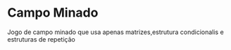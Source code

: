 # Campo Minado
Jogo de campo minado que usa apenas matrizes,estrutura condicionalis e estruturas de repetição
